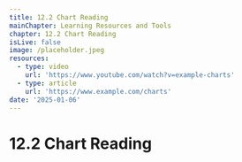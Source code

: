 ```yaml
---
title: 12.2 Chart Reading
mainChapter: Learning Resources and Tools
chapter: 12.2 Chart Reading
isLive: false
image: /placeholder.jpeg
resources:
  - type: video
    url: 'https://www.youtube.com/watch?v=example-charts'
  - type: article
    url: 'https://www.example.com/charts'
date: '2025-01-06'
---
```


# 12.2 Chart Reading
